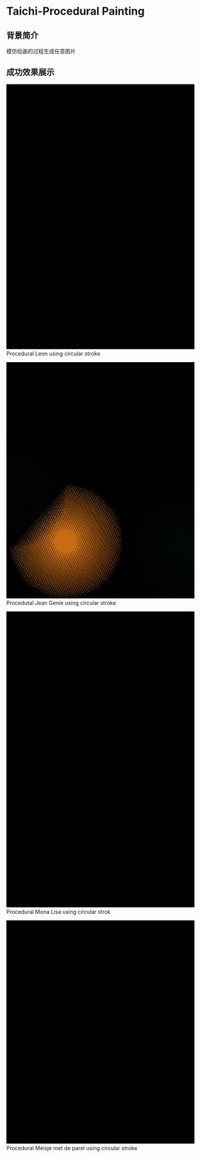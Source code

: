 # Taichi-Procedural Painting

## 背景简介
模仿绘画的过程生成任意图片

## 成功效果展示


![Leon demo](./data/leon.gif) Procedural Leon using circular stroke

![jean Genie demo](./data/jean_genie.gif) Procedutal Jean Genie using circular stroke

![Mona Lisa demo](./data/Mona_Lisa.gif) Procedural Mona Lisa using circular strok

![Meisje met de parel demo](./data/Meisje_met_de_parel.gif) Procedural Meisje met de parel using circular stroke
